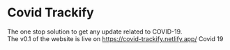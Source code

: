 # Covid Trackify 
The one stop solution to get any update related to COVID-19. <br>
The v0.1 of the website is live on https://covid-trackify.netlify.app/
Covid 19
